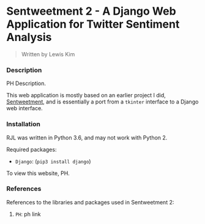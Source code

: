 # Sentweetment 2 - A Django Web Application for Twitter Sentiment Analysis
> Written by Lewis Kim

### Description

PH Description.


This web application is mostly based on an earlier project I did, [Sentweetment](https://github.com/lounotlew/Sentweetment), and is essentially a port from a ``tkinter`` interface to a Django web interface.

### Installation

RJL was written in Python 3.6, and may not work with Python 2.

Required packages:
- ``Django``: (``pip3 install django``)

To view this website, PH.

### References

References to the libraries and packages used in Sentweetment 2:

1) ``PH``: ph link
